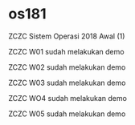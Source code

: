 # os181

ZCZC Sistem Operasi 2018 Awal (1)

ZCZC W01 sudah melakukan demo

ZCZC W02 sudah melakukan demo

ZCZC W03 sudah melakukan demo

ZCZC WO4 sudah melakukan demo

ZCZC W05 sudah melakukan demo
